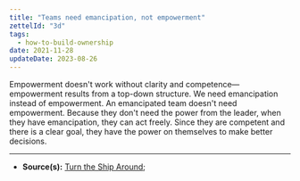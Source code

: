 ```yaml
---
title: "Teams need emancipation, not empowerment"
zettelId: "3d"
tags:
  - how-to-build-ownership
date: 2021-11-28
updateDate: 2023-08-26
---
```


Empowerment doesn't work without clarity and competence—empowerment results from a top-down structure. We need emancipation instead of empowerment. An emancipated team doesn't need empowerment. Because they don't need the power from the leader, when they have emancipation, they can act freely. Since they are competent and there is a clear goal, they have the power on themselves to make better decisions.

---

- **Source(s):** [Turn the Ship Around](/books/turn-the-ship-around-summary-book-chapter-notes/);
